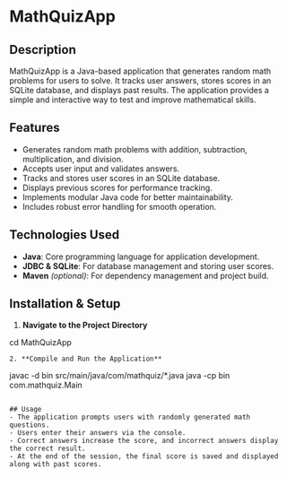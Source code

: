 # MathQuizApp

## Description
MathQuizApp is a Java-based application that generates random math problems for users to solve. It tracks user answers, stores scores in an SQLite database, and displays past results. The application provides a simple and interactive way to test and improve mathematical skills.

## Features
- Generates random math problems with addition, subtraction, multiplication, and division.
- Accepts user input and validates answers.
- Tracks and stores user scores in an SQLite database.
- Displays previous scores for performance tracking.
- Implements modular Java code for better maintainability.
- Includes robust error handling for smooth operation.

## Technologies Used
- **Java**: Core programming language for application development.
- **JDBC & SQLite**: For database management and storing user scores.
- **Maven** *(optional)*: For dependency management and project build.

## Installation & Setup
 1. **Navigate to the Project Directory**
   
   cd MathQuizApp
   ```
2. **Compile and Run the Application**
   ```
   javac -d bin src/main/java/com/mathquiz/*.java
   java -cp bin com.mathquiz.Main
   ```

## Usage
- The application prompts users with randomly generated math questions.
- Users enter their answers via the console.
- Correct answers increase the score, and incorrect answers display the correct result.
- At the end of the session, the final score is saved and displayed along with past scores.


